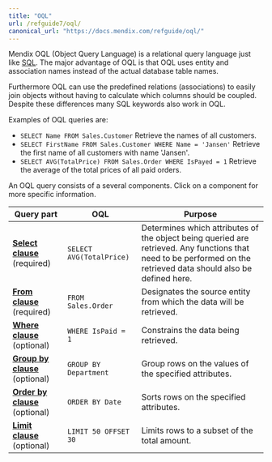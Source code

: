 ```yaml
---
title: "OQL"
url: /refguide7/oql/
canonical_url: "https://docs.mendix.com/refguide/oql/"
---
```



Mendix OQL (Object Query Language) is a relational query language just like [SQL](https://en.wikipedia.org/wiki/Sql). The major advantage of OQL is that OQL uses entity and association names instead of the actual database table names.

Furthermore OQL can use the predefined relations (associations) to easily join objects without having to calculate which columns should be coupled. Despite these differences many SQL keywords also work in OQL.

Examples of OQL queries are:

* `SELECT Name FROM Sales.Customer`
    Retrieve the names of all customers.
* `SELECT FirstName FROM Sales.Customer WHERE Name = 'Jansen'`
    Retrieve the first name of all customers with name 'Jansen'.
* `SELECT AVG(TotalPrice) FROM Sales.Order WHERE IsPayed = 1`
    Retrieve the average of the total prices of all paid orders.

An OQL query consists of a several components. Click on a component for more specific information.

| Query part | OQL | Purpose |
| --- | --- | --- |
| **[Select clause](/refguide7/oql-select-clause/)** (required)  | `SELECT AVG(TotalPrice)` | Determines which attributes of the object being queried are retrieved. Any functions that need to be performed on the retrieved data should also be defined here.  |
| **[From clause](/refguide7/oql-from-clause/)** (required)  | `FROM Sales.Order`  | Designates the source entity from which the data will be retrieved.  |
| **[Where clause](/refguide7/oql-where-clause/)** (optional) | `WHERE IsPaid = 1` | Constrains the data being retrieved.  |
| **[Group by clause](/refguide7/oql-group-by-clause/)** (optional) | `GROUP BY Department` | Group rows on the values of the specified attributes.  |
| **[Order by clause](/refguide7/oql-order-by-clause/)** (optional) | `ORDER BY Date` | Sorts rows on the specified attributes.  |
| **[Limit clause](/refguide7/oql-limit-clause/)** (optional) | `LIMIT 50 OFFSET 30` | Limits rows to a subset of the total amount.  |
